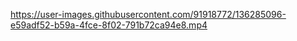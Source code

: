 

https://user-images.githubusercontent.com/91918772/136285096-e59adf52-b59a-4fce-8f02-791b72ca94e8.mp4


